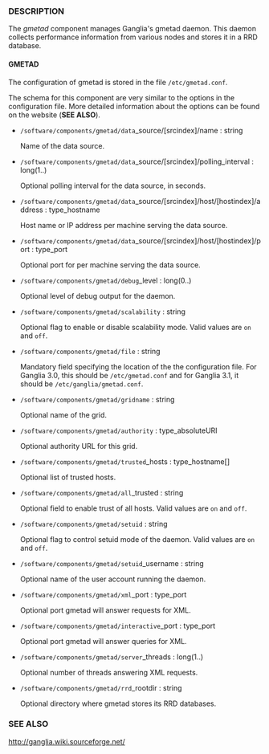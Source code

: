 ### DESCRIPTION

The _gmetad_ component manages Ganglia's gmetad daemon.
This daemon collects performance information from various nodes and stores it in a RRD database.

#### GMETAD

The configuration of gmetad is stored in the file `/etc/gmetad.conf`.

The schema for this component are very similar to the options in the configuration file.
More detailed information about the options can be found on the website (**SEE ALSO**).

- `/software/components/gmetad/data`\_source/\[srcindex\]/name : string

    Name of the data source.

- `/software/components/gmetad/data`\_source/\[srcindex\]/polling\_interval : long(1..)

    Optional polling interval for the data source, in seconds.

- `/software/components/gmetad/data`\_source/\[srcindex\]/host/\[hostindex\]/address : type\_hostname

    Host name or IP address per machine serving the data source.

- `/software/components/gmetad/data`\_source/\[srcindex\]/host/\[hostindex\]/port : type\_port

    Optional port for per machine serving the data source.

- `/software/components/gmetad/debug`\_level : long(0..)

    Optional level of debug output for the daemon.

- `/software/components/gmetad/scalability` : string

    Optional flag to enable or disable scalability mode. 
    Valid values are `on` and `off`.

- `/software/components/gmetad/file` : string

    Mandatory field specifying the location of the the configuration file.
    For Ganglia 3.0, this should be `/etc/gmetad.conf`
    and for Ganglia 3.1, it should be `/etc/ganglia/gmetad.conf`.

- `/software/components/gmetad/gridname` : string

    Optional name of the grid.

- `/software/components/gmetad/authority` : type\_absoluteURI

    Optional authority URL for this grid.

- `/software/components/gmetad/trusted`\_hosts : type\_hostname\[\]

    Optional list of trusted hosts.

- `/software/components/gmetad/all`\_trusted : string

    Optional field to enable trust of all hosts.
    Valid values are `on` and `off`.

- `/software/components/gmetad/setuid` : string

    Optional flag to control setuid mode of the daemon.
    Valid values are `on` and `off`.

- `/software/components/gmetad/setuid`\_username : string

    Optional name of the user account running the daemon.

- `/software/components/gmetad/xml`\_port : type\_port

    Optional port gmetad will answer requests for XML.

- `/software/components/gmetad/interactive`\_port : type\_port

    Optional port gmetad will answer queries for XML.

- `/software/components/gmetad/server`\_threads : long(1..)

    Optional number of threads answering XML requests.

- `/software/components/gmetad/rrd`\_rootdir : string

    Optional directory where gmetad stores its RRD databases.

### SEE ALSO

http://ganglia.wiki.sourceforge.net/
